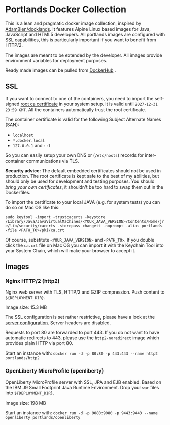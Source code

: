 # Portlands Docker Collection
This is a lean and pragmatic docker image collection, inspired by [AdamBien/docklands](https://github.com/AdamBien/docklands).
It features Alpine Linux based images for Java, JavaScript and HTML5 developers. All portlands images are 
configured with SSL capabilities, this is particularly important if you want to benefit from HTTP/2.

The images are meant to be extended by the developer. All images provide environment
variables for deployment purposes.

Ready made images can be pulled from [DockerHub](https://hub.docker.com/u/portlands/) .

## SSL


If you want to connect to one of the containers, you need to import the self-signed
 [root ca certificate](pki/ca.crt) in your system setup. It is valid 
 until `2027-12-31 23:59 GMT`. All the containers automatically trust the root certificate.

The container certificate is valid for the following Subject Alternate Names (SAN):

  * `localhost`
  * `*.docker.local`
  * `127.0.0.1` and `::1`
  
So you can easily setup your own DNS or (`/etc/hosts`) records for inter-container
communications via TLS.    

**Security advice:** The default embedded certificates should not be used in production.
The root certificate is kept safe to the best of my abilities, but should only be used
for development and testing purposes. You should *bring your own certificates*, it 
shouldn't be too hard to swap them out in the Dockerfiles.

To import the certificate to your local JAVA (e.g. for system tests) you can do so
on Mac OS like this:

`sudo keytool -import -trustcacerts -keystore /Library/Java/JavaVirtualMachines/<YOUR_JAVA_VERSION>/Contents/Home/jre/lib/security/cacerts -storepass changeit -noprompt -alias portlands -file <PATH_TO>/pki/ca.crt`

Of course, substitute `<YOUR_JAVA_VERSION>` and `<PATH_TO>`. If you double click the `ca.crt` file on Mac OS you can import it with the Keychain Tool into your System Chain, which will make your browser to accept it.

## Images

### Nginx HTTP/2 (http2)
Nginx web server with TLS, HTTP/2 and GZIP compression.
Push content to `${DEPLOYMENT_DIR}`.

Image size: 15.3 MB

The SSL configuration is set rather restrictive, please have a look at the
[server configuration](http2/conf/default.conf). Server headers are disabled.

Requests to port 80 are forwarded to port 443. If you do not want to have automatic redirects to 443, please use the `http2-noredirect` image which provides plain HTTP via port 80.

Start an instance with:
`docker run -d -p 80:80 -p 443:443 --name http2 portlands/http2`

### OpenLiberty MicroProfile (openliberty)
OpenLiberty MicroProfile server with SSL, JPA and EJB enabled. 
Based on the IBM J9 Small Footprint Java Runtime Environment. 
Drop your `war` files into `${DEPLOYMENT_DIR}`.

Image size: 198 MB

Start an instance with:
`docker run -d -p 9080:9080 -p 9443:9443 --name openliberty portlands/openliberty`
